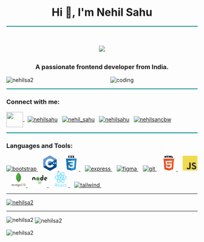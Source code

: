  <h1 align="center">Hi 👋, I'm Nehil Sahu</h1>
    <hr style="background-color: darkcyan;height: 2px;"> 
    <h1 align="center">
            <img src="https://readme-typing-svg.herokuapp.com/?font=Righteous&size=35&center=true&vCenter=true&width=800&height=70&duration=4000&lines=skilled+frontend+developer+💻;+350+plus+Questions+@+leetcode+gfg+codestudio;+skilled+in+Reactjs+nodejs+Ejs+💪;"
              </h1>
    <h3 align="center" >A passionate frontend developer from India.</h3>
    <p align="left"> <img
            src="https://komarev.com/ghpvc/?username=nehilsa2&label=Profile%20views&color=0e75b6&style=flat"
            alt="nehilsa2" /> 
      <imG align="right" src="https://user-images.githubusercontent.com/69011963/137184767-79a13ec7-1bb3-4341-a6da-3a149c9c159a.gif" width="230" alt="coding" ></p>
    <hr style="background-color: darkcyan;height: 2px;">
    <h3 align="left" >Connect with me:</h3>
    <p align="left">
        <a href="mailto:nehilsahu281@gmail.com">
            <img align="center" src="https://www.svgrepo.com/show/349378/gmail.svg" height="40" width="44" />
        </a>&nbsp;
        <a href="https://linkedin.com/in/nehilsahu" target="blank"><img align="center"
                src="https://raw.githubusercontent.com/rahuldkjain/github-profile-readme-generator/master/src/images/icons/Social/linked-in-alt.svg"
                alt="nehilsahu" height="40" width="40" "/></a>&nbsp;&nbsp;
        <a href="https://instagram.com/nehil_sahu" target="blank"><img align="center"
                src="https://raw.githubusercontent.com/rahuldkjain/github-profile-readme-generator/master/src/images/icons/Social/instagram.svg"
                alt="nehil_sahu" height="40" width="40" /></a>&nbsp;&nbsp;
        <a href="https://www.leetcode.com/nehilsahu" target="blank"><img align="center"
                src="https://raw.githubusercontent.com/rahuldkjain/github-profile-readme-generator/master/src/images/icons/Social/leet-code.svg"
                alt="nehilsahu" height="40" width="40" /></a>&nbsp;&nbsp;
        <a href="https://auth.geeksforgeeks.org/user/nehilsancbw" target="blank"><img align="center"
                src="https://raw.githubusercontent.com/rahuldkjain/github-profile-readme-generator/master/src/images/icons/Social/geeks-for-geeks.svg"
                alt="nehilsancbw" height="40" width="40" /></a>
    </p>
    <hr style="background-color: darkcyan;height: 2px;">
    <h3 align="left">Languages and Tools:</h3>
    <p align="left"> <a href="https://getbootstrap.com" target="_blank" rel="noreferrer"> <img
                src="https://epss.ucla.edu/static/bootstrap-5.2.0/site/static/docs/5.2/assets/brand/bootstrap-social-logo.png"
                alt="bootstrap" width="40" height="40" /> </a> &nbsp;&nbsp;
                <a href="https://www.w3schools.com/cpp/" target="_blank"
            rel="noreferrer"> <img
                src="https://raw.githubusercontent.com/devicons/devicon/master/icons/cplusplus/cplusplus-original.svg"
                alt="cplusplus" width="40" height="40" /> </a> &nbsp;&nbsp;
                <a href="https://www.w3schools.com/css/" target="_blank"
            rel="noreferrer"> <img
                src="https://raw.githubusercontent.com/devicons/devicon/master/icons/css3/css3-original-wordmark.svg"
                alt="css3" width="40" height="40" /> </a> &nbsp;&nbsp;
                <a href="https://expressjs.com" target="_blank"
            rel="noreferrer"> <img
                src="https://ajeetchaulagain.com/static/7cb4af597964b0911fe71cb2f8148d64/87351/express-js.png"
                alt="express" width="40" height="40" /> </a> &nbsp;&nbsp;
                <a href="https://www.figma.com/" target="_blank"
            rel="noreferrer"> <img src="https://www.vectorlogo.zone/logos/figma/figma-icon.svg" alt="figma" width="40"
                height="40" /> </a> &nbsp;&nbsp;
                <a href="https://git-scm.com/" target="_blank" rel="noreferrer"> <img
                src="https://www.vectorlogo.zone/logos/git-scm/git-scm-icon.svg" alt="git" width="40" height="40" />
        </a> &nbsp;&nbsp;
        <a href="https://www.w3.org/html/" target="_blank" rel="noreferrer"> <img
                src="https://raw.githubusercontent.com/devicons/devicon/master/icons/html5/html5-original-wordmark.svg"
                alt="html5" width="40" height="40" /> </a> &nbsp;&nbsp;
                <a
            href="https://developer.mozilla.org/en-US/docs/Web/JavaScript" target="_blank" rel="noreferrer"> <img
                src="https://raw.githubusercontent.com/devicons/devicon/master/icons/javascript/javascript-original.svg"
                alt="javascript" width="40" height="40" /> </a> &nbsp;&nbsp;
                <a href="https://www.mongodb.com/" target="_blank"
            rel="noreferrer"> <img
                src="https://raw.githubusercontent.com/devicons/devicon/master/icons/mongodb/mongodb-original-wordmark.svg"
                alt="mongodb" width="40" height="40" /> </a> &nbsp;&nbsp;
                <a href="https://nodejs.org" target="_blank"
            rel="noreferrer"> <img
                src="https://raw.githubusercontent.com/devicons/devicon/master/icons/nodejs/nodejs-original-wordmark.svg"
                alt="nodejs" width="40" height="40" /> </a> &nbsp;&nbsp;
                <a href="https://reactjs.org/" target="_blank"
            rel="noreferrer"> <img
                src="https://raw.githubusercontent.com/devicons/devicon/master/icons/react/react-original-wordmark.svg"
                alt="react" width="40" height="40" /> </a> &nbsp;&nbsp;
                <a href="https://tailwindcss.com/" target="_blank"
            rel="noreferrer"> <img src="https://www.vectorlogo.zone/logos/tailwindcss/tailwindcss-icon.svg"
                alt="tailwind" width="40" height="40" /> </a> &nbsp;&nbsp;
            </p>
            <hr>
        <p align="left"> <a href="https://github.com/ryo-ma/github-profile-trophy"><img
                src="https://github-profile-trophy.vercel.app/?username=nehilsa2" alt="nehilsa2" /></a>
    </p>
          <hr>
    <p><img align="left"
            src="https://github-readme-stats.vercel.app/api/top-langs?username=nehilsa2&show_icons=true&locale=en&layout=compact"
            alt="nehilsa2" /></p>
    <p>&nbsp;<img align="center"
            src="https://github-readme-stats.vercel.app/api?username=nehilsa2&show_icons=true&locale=en"
            alt="nehilsa2" /></p>
    <p><img align="center" src="https://github-readme-streak-stats.herokuapp.com/?user=nehilsa2&" alt="nehilsa2" /></p>

